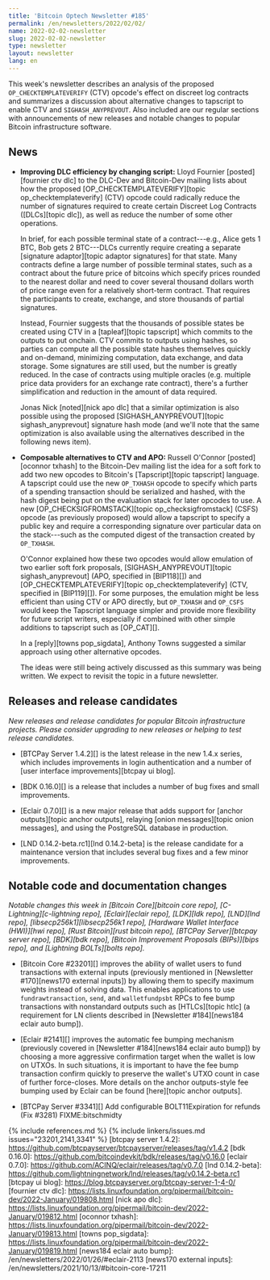 ```yaml
---
title: 'Bitcoin Optech Newsletter #185'
permalink: /en/newsletters/2022/02/02/
name: 2022-02-02-newsletter
slug: 2022-02-02-newsletter
type: newsletter
layout: newsletter
lang: en
---
```

This week's newsletter describes an analysis of the proposed
`OP_CHECKTEMPLATEVERIFY` (CTV) opcode's effect on discreet log contracts
and summarizes a discussion about alternative changes to tapscript to
enable CTV and `SIGHASH_ANYPREVOUT`.  Also included are our regular
sections with announcements of new releases and notable changes to
popular Bitcoin infrastructure software.

## News

- **Improving DLC efficiency by changing script:** Lloyd Fournier
  [posted][fournier ctv dlc] to the DLC-Dev and Bitcoin-Dev mailing
  lists about how the proposed [OP_CHECKTEMPLATEVERIFY][topic
  op_checktemplateverify] (CTV) opcode could radically reduce the number
  of signatures required to create certain Discreet Log Contracts
  ([DLCs][topic dlc]), as well as reduce the number of some other
  operations.

  In brief, for each possible terminal state of a contract---e.g., Alice
  gets 1 BTC, Bob gets 2 BTC---DLCs currently require creating a
  separate [signature adaptor][topic adaptor signatures] for that state.
  Many contracts define a large number of possible terminal states, such
  as a contract about the future price of bitcoins which specify prices
  rounded to the nearest dollar and need to cover several thousand
  dollars worth of price range even for a relatively short-term
  contract.  That requires the participants to create, exchange, and store
  thousands of partial signatures.

  Instead, Fournier suggests that the thousands of possible states be
  created using CTV in a [tapleaf][topic tapscript] which commits to the
  outputs to put onchain.  CTV commits to outputs using hashes, so
  parties can compute all the possible state hashes themselves quickly
  and on-demand, minimizing computation, data exchange, and data
  storage.  Some signatures are still used, but the number is greatly
  reduced.  In the case of contracts using multiple oracles (e.g.
  multiple price data providers for an exchange rate contract), there's
  a further simplification and reduction in the amount of data required.

  Jonas Nick [noted][nick apo dlc] that a similar optimization is also
  possible using the proposed [SIGHASH_ANYPREVOUT][topic
  sighash_anyprevout] signature hash mode (and we'll note that the same
  optimization is also available using the alternatives described in the
  following news item).

- **Composable alternatives to CTV and APO:** Russell O'Connor
  [posted][oconnor txhash] to the Bitcoin-Dev mailing list the idea for
  a soft fork to add two new opcodes to Bitcoin's [Tapscript][topic
  tapscript] language.  A tapscript could use the new `OP_TXHASH` opcode
  to specify which parts of a spending transaction should be serialized
  and hashed, with the hash digest being put on the evaluation stack for
  later opcodes to use.  A new [OP_CHECKSIGFROMSTACK][topic
  op_checksigfromstack] (CSFS) opcode (as previously proposed) would
  allow a tapscript to specify a public key and require a corresponding
  signature over particular data on the stack---such as the computed
  digest of the transaction created by `OP_TXHASH`.

    O'Connor explained how these two opcodes would allow emulation of
    two earlier soft fork proposals, [SIGHASH_ANYPREVOUT][topic
    sighash_anyprevout] (APO, specified in [BIP118][]) and
    [OP_CHECKTEMPLATEVERIFY][topic op_checktemplateverify] (CTV,
    specified in [BIP119][]).  For some purposes, the emulation might be
    less efficient than using CTV or APO directly, but `OP_TXHASH` and
    `OP_CSFS` would keep the Tapscript language simpler and provide more
    flexibility for future script writers, especially if combined
    with other simple additions to tapscript such as [OP_CAT][].

    In a [reply][towns pop_sigdata], Anthony Towns suggested a similar
    approach using other alternative opcodes.

    The ideas were still being actively discussed as this summary was
    being written.  We expect to revisit the topic in a future
    newsletter.

## Releases and release candidates

*New releases and release candidates for popular Bitcoin infrastructure
projects.  Please consider upgrading to new releases or helping to test
release candidates.*

- [BTCPay Server 1.4.2][] is the latest release in the new 1.4.x series,
  which includes improvements in login authentication and a number of
  [user interface improvements][btcpay ui blog].

- [BDK 0.16.0][] is a release that includes a number of bug fixes and
  small improvements.

- [Eclair 0.7.0][] is a new major release that adds support for [anchor
  outputs][topic anchor outputs], relaying [onion messages][topic onion
  messages], and using the PostgreSQL database in production.

- [LND 0.14.2-beta.rc1][lnd 0.14.2-beta] is the release candidate for a
  maintenance version that includes several bug fixes and a few minor
  improvements.

## Notable code and documentation changes

*Notable changes this week in [Bitcoin Core][bitcoin core repo],
[C-Lightning][c-lightning repo], [Eclair][eclair repo], [LDK][ldk repo],
[LND][lnd repo], [libsecp256k1][libsecp256k1 repo], [Hardware Wallet
Interface (HWI)][hwi repo], [Rust Bitcoin][rust bitcoin repo], [BTCPay
Server][btcpay server repo], [BDK][bdk repo], [Bitcoin Improvement
Proposals (BIPs)][bips repo], and [Lightning BOLTs][bolts repo].*

- [Bitcoin Core #23201][] improves the ability of wallet users to fund
  transactions with external inputs (previously mentioned in [Newsletter
  #170][news170 external inputs]) by allowing them to specify maximum
  weights instead of solving data.  This enables applications to use
  `fundrawtransaction`, `send`, and `walletfundpsbt` RPCs to fee bump
  transactions with nonstandard outputs such as [HTLCs][topic htlc] (a requirement for
  LN clients described in [Newsletter #184][news184 eclair auto bump]).

- [Eclair #2141][] improves the automatic fee bumping mechanism (previously
  covered in [Newsletter #184][news184 eclair auto bump]) by choosing a more
  aggressive confirmation target when the wallet is low on UTXOs. In such
  situations, it is important to have the fee bump transaction confirm quickly
  to preserve the wallet's UTXO count in case of further force-closes. More
  details on the anchor outputs-style fee bumping used by Eclair can be found
  [here][topic anchor outputs].

- [BTCPay Server #3341][] Add configurable BOLT11Expiration for refunds (Fix #3281) FIXME:bitschmidty

{% include references.md %}
{% include linkers/issues.md issues="23201,2141,3341" %}
[btcpay server 1.4.2]: https://github.com/btcpayserver/btcpayserver/releases/tag/v1.4.2
[bdk 0.16.0]: https://github.com/bitcoindevkit/bdk/releases/tag/v0.16.0
[eclair 0.7.0]: https://github.com/ACINQ/eclair/releases/tag/v0.7.0
[lnd 0.14.2-beta]: https://github.com/lightningnetwork/lnd/releases/tag/v0.14.2-beta.rc1
[btcpay ui blog]: https://blog.btcpayserver.org/btcpay-server-1-4-0/
[fournier ctv dlc]: https://lists.linuxfoundation.org/pipermail/bitcoin-dev/2022-January/019808.html
[nick apo dlc]: https://lists.linuxfoundation.org/pipermail/bitcoin-dev/2022-January/019812.html
[oconnor txhash]: https://lists.linuxfoundation.org/pipermail/bitcoin-dev/2022-January/019813.html
[towns pop_sigdata]: https://lists.linuxfoundation.org/pipermail/bitcoin-dev/2022-January/019819.html
[news184 eclair auto bump]: /en/newsletters/2022/01/26/#eclair-2113
[news170 external inputs]: /en/newsletters/2021/10/13/#bitcoin-core-17211
